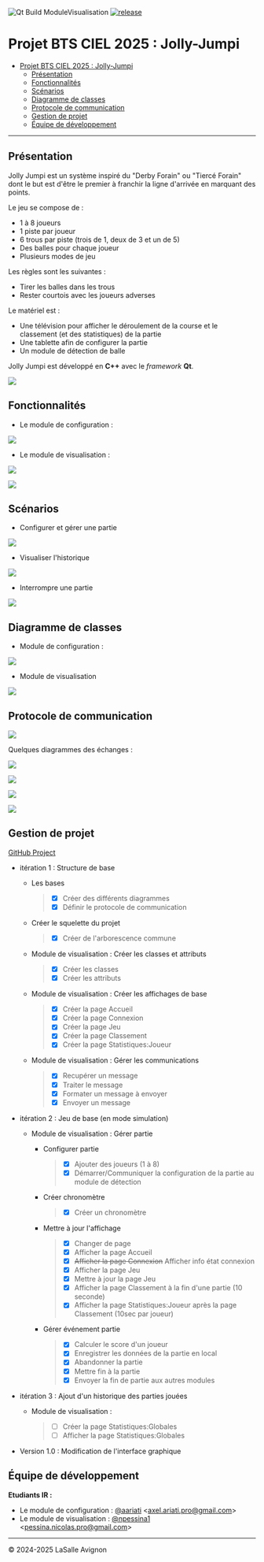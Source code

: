 ![Qt Build ModuleVisualisation](https://github.com/bts-lasalle-avignon-projets/jolly-jumpi-2025/actions/workflows/qt-build-moduleVisualisation.yml/badge.svg) [![release](https://img.shields.io/github/v/release/bts-lasalle-avignon-projets/jolly-jumpi-2025)](https://github.com/bts-lasalle-avignon-projets/jolly-jumpi-2025/releases)

# Projet BTS CIEL 2025 : Jolly-Jumpi

- [Projet BTS CIEL 2025 : Jolly-Jumpi](#projet-bts-ciel-2025--jolly-jumpi)
  - [Présentation](#présentation)
  - [Fonctionnalités](#fonctionnalités)
  - [Scénarios](#scénarios)
  - [Diagramme de classes](#diagramme-de-classes)
  - [Protocole de communication](#protocole-de-communication)
  - [Gestion de projet](#gestion-de-projet)
  - [Équipe de développement](#équipe-de-développement)

---

## Présentation

Jolly Jumpi est un système inspiré du "Derby Forain" ou "Tiercé Forain" dont le but est d'être le premier à franchir la ligne d'arrivée en marquant des points.

Le jeu se compose de :

- 1 à 8 joueurs
- 1 piste par joueur
- 6 trous par piste (trois de 1, deux de 3 et un de 5)
- Des balles pour chaque joueur
- Plusieurs modes de jeu

Les règles sont les suivantes :

- Tirer les balles dans les trous
- Rester courtois avec les joueurs adverses

Le matériel est :

- Une télévision pour afficher le déroulement de la course et le classement (et des statistiques) de la partie
- Une tablette afin de configurer la partie
- Un module de détection de balle

Jolly Jumpi est développé en **C++** avec le _framework_ **Qt**.

![](./images/Readme/compositionSysteme.webp)

## Fonctionnalités

- Le module de configuration :

![](./images/Readme/DiagrammeCasUtilisation-moduleConfiguration.webp)

- Le module de visualisation :

![](./images/Readme/DiagrammeCasUtilisation-moduleVisualisation.webp)

![](./images/Readme/jollyJumPi_moduleVisualisation_tele.gif)

## Scénarios

- Configurer et gérer une partie

![](./images/Readme/DiagrammeDeSequence-GestionPartie.webp)

- Visualiser l'historique

![](./images/Readme/DiagrammeDeSequence-Statistiques.webp)

- Interrompre une partie

![](./images/Readme/diagrammeSequenceAbandon.png)

## Diagramme de classes

- Module de configuration :

![](./images/Readme/DiagrammeDeClasse-moduleConfiguration.webp)

- Module de visualisation

![](./images/Readme/DiagrammeDeClasse-moduleVisualisation.png)

## Protocole de communication

![](./images/Readme/ProtocolCommunication.webp)

Quelques diagrammes des échanges :

![](./images/Readme/DiagrammeDesEchangesV2-Configuration.png)

![](./images/Readme/DiagrammeDesEchangesV2-GestionPartie.png)

![](./images/Readme/DiagrammeDesEchangesV2-AbandonPartie.png)

![](./images/Readme/DiagrammeDesEchangesV2-AfficherStats.png)

## Gestion de projet

[GitHub Project](https://github.com/orgs/bts-lasalle-avignon-projets/projects/24)

- itération 1 : Structure de base

  - Les bases

    > - [x] Créer des différents diagrammes
    > - [X] Définir le protocole de communication

  - Créer le squelette du projet

    > - [X] Créer de l'arborescence commune

  - Module de visualisation : Créer les classes et attributs

    > - [X] Créer les classes
    > - [X] Créer les attributs

  - Module de visualisation : Créer les affichages de base

    > - [X] Créer la page Accueil
    > - [X] Créer la page Connexion
    > - [X] Créer la page Jeu
    > - [X] Créer la page Classement
    > - [X] Créer la page Statistiques:Joueur

  - Module de visualisation : Gérer les communications

    > - [X] Recupérer un message
    > - [X] Traiter le message
    > - [X] Formater un message à envoyer
    > - [X] Envoyer un message

- itération 2 : Jeu de base (en mode simulation)

  - Module de visualisation : Gérer partie

    - Configurer partie

      > - [X] Ajouter des joueurs (1 à 8)
      > - [X] Démarrer/Communiquer la configuration de la partie au module de détection

    - Créer chronomètre

      > - [X] Créer un chronomètre

    - Mettre à jour l'affichage

      > - [X] Changer de page
      > - [X] Afficher la page Accueil
      > - [X] ~~Afficher la page Connexion~~ Afficher info état connexion
      > - [X] Afficher la page Jeu
      > - [X] Mettre à jour la page Jeu
      > - [X] Afficher la page Classement à la fin d'une partie (10 seconde)
      > - [X] Afficher la page Statistiques:Joueur après la page Classement (10sec par joueur)

    - Gérer événement partie

      > - [X] Calculer le score d'un joueur
      > - [X] Enregistrer les données de la partie en local
      > - [X] Abandonner la partie
      > - [X] Mettre fin à la partie
      > - [X] Envoyer la fin de partie aux autres modules

- itération 3 : Ajout d'un historique des parties jouées

  - Module de visualisation :

    > - [ ] Créer la page Statistiques:Globales
    > - [ ] Afficher la page Statistiques:Globales

- Version 1.0 : Modification de l'interface graphique

## Équipe de développement

**Etudiants IR :**

- Le module de configuration : [@aariati](https://github.com/aariati) <<axel.ariati.pro@gmail.com>>
- Le module de visualisation : [@npessina1](https://github.com/npessina1) <<pessina.nicolas.pro@gmail.com>>

---
&copy; 2024-2025 LaSalle Avignon
